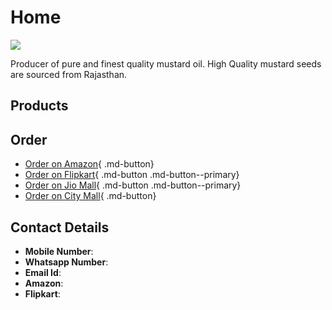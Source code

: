 # Home

<img src="https://images.healthshots.com/healthshots/en/uploads/2024/04/04195849/Mustard-oil-1.jpg" >

Producer of pure and finest quality mustard oil. High Quality mustard seeds are sourced from Rajasthan.

## Products

## Order
<div class="grid cards" markdown>

-  [Order on Amazon](https://www.amazon.in/stores/FortuneFoods/page/F1219EFA-6169-4FD5-9456-DC7C2905BCAA?ref_=ast_bln){ .md-button}
-  [Order on Flipkart](https://www.amazon.in/stores/FortuneFoods/page/F1219EFA-6169-4FD5-9456-DC7C2905BCAA?ref_=ast_bln){ .md-button .md-button--primary}
-  [Order on Jio Mall](https://www.amazon.in/stores/FortuneFoods/page/F1219EFA-6169-4FD5-9456-DC7C2905BCAA?ref_=ast_bln){ .md-button .md-button--primary}
-  [Order on City Mall](https://www.amazon.in/stores/FortuneFoods/page/F1219EFA-6169-4FD5-9456-DC7C2905BCAA?ref_=ast_bln){ .md-button}

</div>

## Contact Details
- **Mobile Number**:
- **Whatsapp Number**:
- **Email Id**: 
- **Amazon**:
- **Flipkart**:
